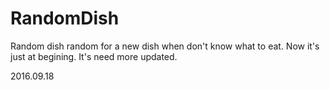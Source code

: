 # RandomDish
Random dish
random for a new dish when don't know what to eat. 
Now it's just at begining.
It's need more updated.

2016.09.18

